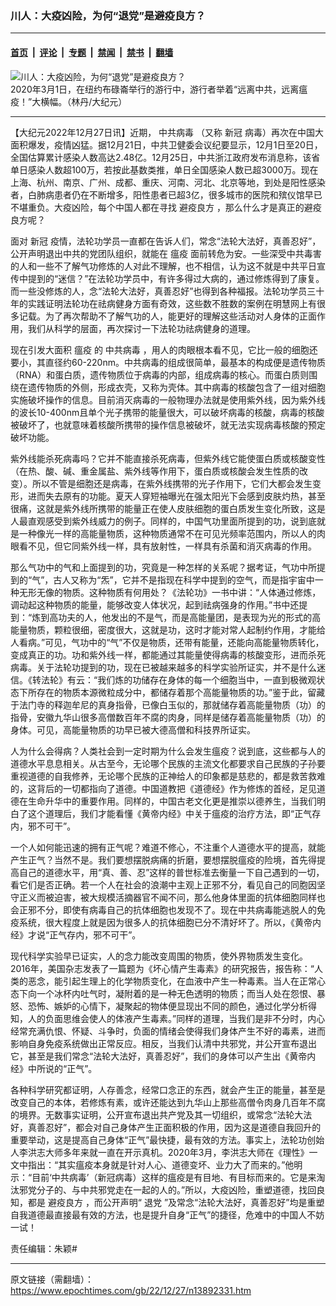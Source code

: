 ### 川人：大疫凶险，为何“退党”是避疫良方？

---

#### [首页](../../../..?n13892331) &nbsp;|&nbsp; [评论](../../../../../epoch-comment?n13892331) &nbsp;|&nbsp; [专题](../../../../../epoch-special?n13892331) &nbsp;|&nbsp; [禁闻](../../../../../epoch-news?n13892331) &nbsp;|&nbsp; [禁书](../../../../../books?n13892331) &nbsp;|&nbsp; [翻墙](https://github.com/gfw-breaker/nogfw/blob/master/README.md?n13892331)


<div><img alt="川人：大疫凶险，为何“退党”是避疫良方？" class="attachment-djy_600_400 size-djy_600_400 wp-post-image" src="https://i.epochtimes.com/assets/uploads/2022/12/id13891744-150373-600x400.jpg"/>
<div class="caption">
 2020年3月1日，在纽约布碌崙举行的游行中，游行者举着“远离中共，远离瘟疫！”大横幅。（林丹/大纪元）
</div></div><hr/><div class="post_content" id="artbody" itemprop="articleBody">
 <!-- article content begin -->
 <p>
  【大纪元2022年12月27日讯】近期，
  <ok href="https://www.epochtimes.com/gb/tag/%E4%B8%AD%E5%85%B1%E7%97%85%E6%AF%92.html">
   中共病毒
  </ok>
  （又称
  <ok href="https://www.epochtimes.com/gb/tag/%E6%96%B0%E5%86%A0.html">
   新冠
  </ok>
  病毒）再次在中国大面积爆发，疫情凶猛。据12月21日，中共卫健委会议纪要显示，12月1日至20日，全国估算累计感染人数高达2.48亿。12月25日，中共浙江政府发布消息称，该省单日感染人数超100万，若按此基数类推，单日全国感染人数已超3000万。现在上海、杭州、南京、广州、成都、重庆、河南、河北、北京等地，到处是阳性感染者，白肺病患者仍在不断增多，阳性患者已超3亿，很多城市的医院和殡仪馆早已不堪重负。大疫凶险，每个中国人都在寻找
  <ok href="https://www.epochtimes.com/gb/tag/%E9%81%BF%E7%96%AB%E8%89%AF%E6%96%B9.html">
   避疫良方
  </ok>
  ，那么什么才是真正的避疫良方呢？
 </p>
 <p>
  面对
  <ok href="https://www.epochtimes.com/gb/tag/%E6%96%B0%E5%86%A0.html">
   新冠
  </ok>
  疫情，法轮功学员一直都在告诉人们，常念“法轮大法好，真善忍好”，公开声明退出中共的党团队组织，就能在
  <ok href="https://www.epochtimes.com/gb/tag/%E7%98%9F%E7%96%AB.html">
   瘟疫
  </ok>
  面前转危为安。一些深受中共毒害的人和一些不了解气功修炼的人对此不理解，也不相信，认为这不就是中共平日宣传中提到的“迷信？”在法轮功学员中，有许多得过大病的，通过修炼得到了康复。而一些没修炼的人，念“法轮大法好，真善忍好”也得到各种福报。法轮功学员三十年的实践证明法轮功在祛病健身方面有奇效，这些数不胜数的案例在明慧网上有很多记载。为了再次帮助不了解气功的人，能更好的理解这些活动对人身体的正面作用，我们从科学的层面，再次探讨一下法轮功祛病健身的道理。
 </p>
 <p>
  现在引发大面积
  <ok href="https://www.epochtimes.com/gb/tag/%E7%98%9F%E7%96%AB.html">
   瘟疫
  </ok>
  的
  <ok href="https://www.epochtimes.com/gb/tag/%E4%B8%AD%E5%85%B1%E7%97%85%E6%AF%92.html">
   中共病毒
  </ok>
  ，用人的肉眼根本看不见，它比一般的细胞还要小，其直径约60-220nm。中共病毒的组成很简单，最基本的构成便是遗传物质（RNA）和蛋白质，遗传物质位于病毒的内部，组成病毒的核心。而蛋白质则围绕在遗传物质的外侧，形成衣壳，又称为壳体。其中病毒的核酸包含了一组对细胞实施破坏操作的信息。目前消灭病毒的一般物理办法就是使用紫外线，因为紫外线的波长10-400nm且单个光子携带的能量很大，可以破坏病毒的核酸，病毒的核酸被破坏了，也就意味着核酸所携带的操作信息被破坏，就无法实现病毒核酸的预定破坏功能。
 </p>
 <p>
  紫外线能杀死病毒吗？它并不能直接杀死病毒，但紫外线它能使蛋白质或核酸变性（在热、酸、碱、重金属盐、紫外线等作用下，蛋白质或核酸会发生性质的改变）。所以不管是细胞还是病毒，在紫外线携带的光子作用下，它们大都会发生变形，进而失去原有的功能。夏天人穿短袖曝光在强太阳光下会感到皮肤灼热，甚至很痛，这就是紫外线所携带的能量正在使人皮肤细胞的蛋白质发生变化所致，这是人最直观感受到紫外线威力的例子。同样的，中国气功里面所提到的功，说到底就是一种像光一样的高能量物质，这种物质通常不在可见光频率范围内，所以人的肉眼看不见，但它同紫外线一样，具有放射性，一样具有杀菌和消灭病毒的作用。
 </p>
 <p>
  那么气功中的气和上面提到的功，究竟是一种怎样的关系呢？据考证，气功中所提到的“气”，古人又称为“炁”，它并不是指现在科学中提到的空气，而是指宇宙中一种无形无像的物质。这种物质有何用处？《法轮功》一书中讲：“人体通过修炼，调动起这种物质的能量，能够改变人体状况，起到祛病强身的作用。”书中还提到：“炼到高功夫的人，他发出的不是气，而是高能量团，是表现为光的形式的高能量物质，颗粒很细，密度很大，这就是功，这时才能对常人起制约作用，才能给人看病。”可见，气功中的“气”不仅是物质，还带有能量，还能向高能量物质转化，变成真正的功。功和紫外线一样，都能通过其能量使得病毒的核酸变形，进而杀死病毒。关于法轮功提到的功，现在已被越来越多的科学实验所证实，并不是什么迷信。《转法轮》有云：“我们炼的功储存在身体的每一个细胞当中，一直到极微观状态下所存在的物质本源微粒成分中，都储存着那个高能量物质的功。”鉴于此，留藏于法门寺的释迦牟尼的真身指骨，已像白玉似的，那就储存着高能量物质（功）的指骨，安徽九华山很多高僧数百年不腐的肉身，同样是储存着高能量物质（功）的身体。可见，高能量物质的功早已被大德高僧和科技界所证实。
 </p>
 <p>
  人为什么会得病？人类社会到一定时期为什么会发生瘟疫？说到底，这些都与人的道德水平息息相关。从古至今，无论哪个民族的主流文化都要求自己民族的子孙要重视道德的自我修养，无论哪个民族的正神给人的印象都是慈悲的，都是救苦救难的，这背后的一切都指向了道德。中国道教把《道德经》作为修炼的首经，足见道德在生命升华中的重要作用。同样的，中国古老文化更是推崇以德养生，当我们明白了这个道理后，我们才能看懂《黄帝内经》中关于瘟疫的治疗方法，即“正气存内，邪不可干”。
 </p>
 <p>
  一个人如何能迅速的拥有正气呢？难道不修心，不注重个人道德水平的提高，就能产生正气？当然不是。我们要想摆脱病痛的折磨，要想摆脱瘟疫的险境，首先得提高自己的道德水平，用“真、善、忍”这样的普世标准去衡量一下自己遇到的一切，看它们是否正确。若一个人在社会的浪潮中主观上正邪不分，看见自己的同胞因坚守正义而被迫害，被大规模活摘器官不闻不问，那么他身体里面的抗体细胞同样也会正邪不分，即使有病毒自己的抗体细胞也发现不了。现在中共病毒能逃脱人的免疫系统，很大程度上就是因为很多人的抗体细胞已分不清好坏了。所以，《黄帝内经》才说“正气存内，邪不可干”。
 </p>
 <p>
  现代科学实验早已证实，人的念力能改变周围的物质，使外界物质发生变化。2016年，美国杂志发表了一篇题为《坏心情产生毒素》的研究报告，报告称：“人类的恶念，能引起生理上的化学物质变化，在血液中产生一种毒素。当人在正常心态下向一个冰杯内吐气时，凝附着的是一种无色透明的物质；而当人处在怨恨、暴怒、恐怖、嫉妒的心情下，凝聚起的物体便显现出不同的颜色，通过化学分析得知，人的负面思维会使人的体液产生毒素。”同样的道理，当我们是非不分时，内心经常充满仇恨、怀疑、斗争时，负面的情绪会使得我们身体产生不好的毒素，进而影响自身免疫系统做出正常反应。相反，当我们认清中共邪党，并公开宣布退出它，甚至是我们常念“法轮大法好，真善忍好”，我们的身体可以产生出《黄帝内经》中所说的“正气”。
 </p>
 <p>
  各种科学研究都证明，人存善念，经常口念正的东西，就会产生正的能量，甚至是改变自己的本体，若修炼有素，或许还能达到九华山上那些高僧令肉身几百年不腐的境界。无数事实证明，公开宣布退出共产党及其一切组织，或常念“法轮大法好，真善忍好”，都会对自己身体产生正面积极的作用，因为这是道德自我回升的重要举动，这是提高自己身体“正气”最快捷，最有效的方法。事实上，法轮功创始人李洪志大师多年来就一直在开示真机。2020年3月，李洪志大师在《理性》一文中指出：“其实瘟疫本身就是针对人心、道德变坏、业力大了而来的。”他明示：“目前‘中共病毒’（新冠病毒）这样的瘟疫是有目地、有目标而来的。它是来淘汰邪党分子的、与中共邪党走在一起的人的。”所以，大疫凶险，重塑道德，找回良知，都是
  <ok href="https://www.epochtimes.com/gb/tag/%E9%81%BF%E7%96%AB%E8%89%AF%E6%96%B9.html">
   避疫良方
  </ok>
  ，而公开声明“
  <ok href="https://www.epochtimes.com/gb/tag/%E9%80%80%E5%85%9A.html">
   退党
  </ok>
  ”及常念“法轮大法好，真善忍好”均是重塑自我道德最直接最有效的方法，也是提升自身“正气”的捷径，危难中的中国人不妨一试！
 </p>
 <p>
  责任编辑：朱颖#
 </p>
 <!-- article content end -->
 <div id="below_article_ad">
 </div>
</div>


---

原文链接（需翻墙）：https://www.epochtimes.com/gb/22/12/27/n13892331.htm
